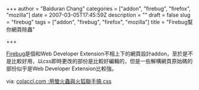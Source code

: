 +++
author = "Balduran Chang"
categories = ["addon", "firebug", "firefox", "mozilla"]
date = 2007-03-05T17:45:59Z
description = ""
draft = false
slug = "firebug"
tags = ["addon", "firebug", "firefox", "mozilla"]
title = "Firebug幫你網頁除蟲"

+++


[Firebug](http://www.getfirebug.com/ "Firebug - Web Development Evolved")是個和Web Developer Extension不相上下的網頁設計addon，至於是不是比較好用，以css即時更改的部份是比較好編輯的，但是一些解構網頁原始碼的部份似乎是Web Developer Extension比較強。

via: [colaccl.com :用螢火蟲與火狐聯手搞 css ](http://blog.roodo.com/colaccl/archives/2808593.html "「沒關係，幸好不是皮肉之傷。」 - colaccl.com :用螢火蟲與火狐聯手搞 css - 樂多日誌")

